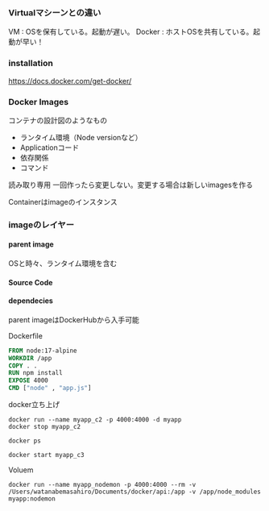 ### Virtualマシーンとの違い
VM : OSを保有している。起動が遅い。
Docker : ホストOSを共有している。起動が早い！

### installation
https://docs.docker.com/get-docker/

### Docker Images
コンテナの設計図のようなもの
- ランタイム環境（Node versionなど）
- Applicationコード
- 依存関係
- コマンド

読み取り専用
一回作ったら変更しない。変更する場合は新しいimagesを作る

Containerはimageのインスタンス

### imageのレイヤー
#### parent image
OSと時々、ランタイム環境を含む

#### Source Code

#### dependecies

parent imageはDockerHubから入手可能


Dockerfile
```dockerfile
FROM node:17-alpine
WORKDIR /app
COPY . .
RUN npm install
EXPOSE 4000
CMD ["node" , "app.js"]
```

docker立ち上げ
```
docker run --name myapp_c2 -p 4000:4000 -d myapp
docker stop myapp_c2
```

```
docker ps
```

```
docker start myapp_c3
```

Voluem
```
docker run --name myapp_nodemon -p 4000:4000 --rm -v /Users/watanabemasahiro/Documents/docker/api:/app -v /app/node_modules myapp:nodemon
```